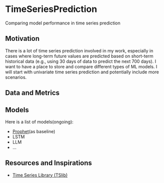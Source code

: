 # TimeSeriesPrediction
Comparing model performance in time series prediction


## Motivation
There is a lot of time series prediction involved in my work, especially in cases where long-term future values are predicted based on short-term historical data (e.g., using 30 days of data to predict the next 700 days). I want to have a place to store and compare different types of ML models. I will start with univariate time series prediction and potentially include more scenarios.



## Data and Metrics



## Models
Here is a list of models(ongoing):
- [Prophet](https://github.com/facebook/prophet)(as baseline)
- LSTM
- LLM
- ...


## Resources and Inspirations
- [Time Series Library (TSlib)](https://github.com/thuml/Time-Series-Library)